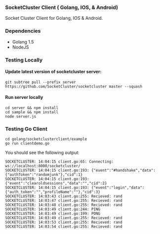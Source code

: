 ### SocketCluster Client ( Golang, IOS, & Android) ###
Socket Cluster Client for Golang, IOS & Android.

### Dependencies ###

* Golang 1.5
* NodeJS

### Testing Locally ###

#### Update latest version of socketcluster server: ####
```
git subtree pull --prefix server https://github.com/SocketCluster/socketcluster master --squash
```

#### Run server locally ####
```
cd server && npm install
cd sample && npm install
node server.js
```

### Testing Go Client ###
```
cd golang/socketclusterclient/example
go run clientdemo.go
```

You should see the following output:
```
SOCKETCLUSTER: 14:04:15 client.go:65: Connecting: ws://localhost:8000/socketcluster/
SOCKETCLUSTER: 14:04:15 client.go:193: {"event":"#handshake","data":{"authToken":"randomjunk"},"cid":1}
SOCKETCLUSTER: 14:04:15 client.go:193: {"event":"clearoldsessions","data":"","cid":2}
SOCKETCLUSTER: 14:04:15 client.go:193: {"event":"login","data":{"auth_token":"","profileName":""},"cid":3}
SOCKETCLUSTER: 14:03:43 client.go:255: Recieved: rand
SOCKETCLUSTER: 14:03:47 client.go:255: Recieved: rand
SOCKETCLUSTER: 14:03:48 client.go:255: Recieved: rand
SOCKETCLUSTER: 14:03:49 client.go:244: PING
SOCKETCLUSTER: 14:03:49 client.go:199: PONG
SOCKETCLUSTER: 14:03:49 client.go:255: Recieved: rand
SOCKETCLUSTER: 14:03:53 client.go:255: Recieved: rand
SOCKETCLUSTER: 14:03:54 client.go:255: Recieved: rand
```
